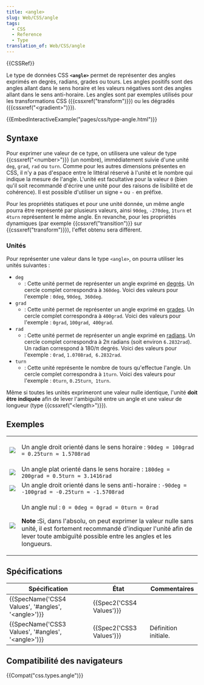 ```yaml
---
title: <angle>
slug: Web/CSS/angle
tags:
  - CSS
  - Reference
  - Type
translation_of: Web/CSS/angle
---
```

{{CSSRef}}

Le type de données CSS **`<angle>`** permet de représenter des angles exprimés en degrés, radians, grades ou tours. Les angles positifs sont des angles allant dans le sens horaire et les valeurs négatives sont des angles allant dans le sens anti-horaire. Les angles sont par exemples utilisés pour les transformations CSS ({{cssxref("transform")}}) ou les dégradés ({{cssxref("&lt;gradient&gt;")}}).

{{EmbedInteractiveExample("pages/css/type-angle.html")}}

## Syntaxe

Pour exprimer une valeur de ce type, on utilisera une valeur de type {{cssxref("&lt;number&gt;")}} (un nombre), immédiatement suivie d'une unité `deg`, `grad`, `rad` ou `turn`. Comme pour les autres dimensions présentes en CSS, il n'y a pas d'espace entre le littéral réservé à l'unité et le nombre qui indique la mesure de l'angle. L'unité est facultative pour la valeur `0` (bien qu'il soit recommandé d'écrire une unité pour des raisons de lisibilité et de cohérence). Il est possible d'utiliser un signe `+` ou `-` en préfixe.

Pour les propriétés statiques et pour une unité donnée, un même angle pourra être représenté par plusieurs valeurs, ainsi `90deg`, `-270deg`, `1turn` et `4turn` représentent le même angle. En revanche, pour les propriétés dynamiques (par exemple {{cssxref("transition")}} sur {{cssxref("transform")}}), l'effet obtenu sera différent.

### Unités

Pour représenter une valeur dans le type `<angle>`, on pourra utiliser les unités suivantes :

- `deg`
  - : Cette unité permet de représenter un angle exprimé en [degrés](<https://fr.wikipedia.org/wiki/Degr%C3%A9_(angle)>). Un cercle complet correspondra à `360deg`. Voici des valeurs pour l'exemple : `0deg`, `90deg`,` 360deg`.
- `grad`
  - : Cette unité permet de représenter un angle exprimé en [grades](<https://fr.wikipedia.org/wiki/Grade_(angle)>). Un cercle complet correspondra à `400grad`. Voici des valeurs pour l'exemple : `0grad`, `100grad`,` 400grad`.
- `rad`
  - : Cette unité permet de représenter un angle exprimé en [radians](https://fr.wikipedia.org/wiki/Radian). Un cercle complet correspondra à 2π radians (soit environ `6.2832rad`). Un radian correspond à 180/π degrés. Voici des valeurs pour l'exemple : `0rad`, `1.0708rad`,` 6.2832rad`.
- `turn`
  - : Cette unité représente le nombre de tours qu'effectue l'angle. Un cercle complet correspondra à `1turn`. Voici des valeurs pour l'exemple : `0turn`, `0.25turn`,` 1turn`.

Même si toutes les unités exprimeront une valeur nulle identique, l'unité **doit** **être indiquée** afin de lever l'ambiguïté entre un angle et une valeur de longueur (type {{cssxref("&lt;length&gt;")}}).

## Exemples

<table>
  <tbody>
    <tr>
      <td><img src="angle90.png" /></td>
      <td>
        <p>
          Un angle droit orienté dans le sens horaire :
          <code>90deg = 100grad = 0.25turn ≈ 1.5708rad</code>
        </p>
      </td>
    </tr>
    <tr>
      <td><img src="angle180.png" /></td>
      <td>
        Un angle plat orienté dans le sens horaire :
        <code>180deg = 200grad = 0.5turn ≈ 3.1416rad</code>
      </td>
    </tr>
    <tr>
      <td><img src="angleminus90.png" /></td>
      <td>
        Un angle droit orienté dans le sens anti-horaire :
        <code>-90deg = -100grad = -0.25turn ≈ -1.5708rad</code>
      </td>
    </tr>
    <tr>
      <td><img src="angle0.png" /></td>
      <td>
        <p>Un angle nul : <code>0 = 0deg = 0grad = 0turn = 0rad</code></p>
        <div class="note">
          <p>
            <strong>Note :</strong>Si, dans l'absolu, on peut exprimer la valeur
            nulle sans unité, il est fortement recommandé d'indiquer l'unité
            afin de lever toute ambiguïté possible entre les angles et les
            longueurs.
          </p>
        </div>
      </td>
    </tr>
  </tbody>
</table>

## Spécifications

| Spécification                                                            | État                             | Commentaires         |
| ------------------------------------------------------------------------ | -------------------------------- | -------------------- |
| {{SpecName('CSS4 Values', '#angles', '&lt;angle&gt;')}} | {{Spec2('CSS4 Values')}} |                      |
| {{SpecName('CSS3 Values', '#angles', '&lt;angle&gt;')}} | {{Spec2('CSS3 Values')}} | Définition initiale. |

## Compatibilité des navigateurs

{{Compat("css.types.angle")}}

